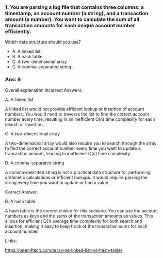 ### 1. You are parsing a log file that contains three columns: a timestamp, an account number (a string), and a transaction amount (a number). You want to calculate the sum of all transaction amounts for each unique account number efficiently.
Which data structure should you use?

- A. A linked list
- B. A hash table
- C. A two-dimensional array
- D. A comma-separated string

### Ans: B

Overall explanation
Incorrect Answers:

A. A linked list

A linked list would not provide efficient lookup or insertion of account numbers. You would need to traverse the list to find the correct account number every time, resulting in an inefficient O(n) time complexity for each search or insertion.

C. A two-dimensional array

A two-dimensional array would also require you to search through the array to find the correct account number every time you want to update a transaction amount, leading to inefficient O(n) time complexity.

D. A comma-separated string

A comma-delimited string is not a practical data structure for performing arithmetic calculations or efficient lookups. It would require parsing the string every time you want to update or find a value.



Correct Answer:

B. A hash table

A hash table is the correct choice for this scenario. You can use the account numbers as keys and the sums of the transaction amounts as values. This allows for efficient O(1) average time complexity for both search and insertion, making it easy to keep track of the transaction sums for each account number.

Links:

https://open4tech.com/array-vs-linked-list-vs-hash-table/



